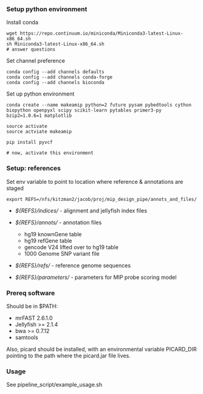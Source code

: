 ### Setup python environment

Install conda
```
wget https://repo.continuum.io/miniconda/Miniconda3-latest-Linux-x86_64.sh
sh Miniconda3-latest-Linux-x86_64.sh
# answer questions 
```

Set channel preference
```
conda config --add channels defaults
conda config --add channels conda-forge
conda config --add channels bioconda
```

Set up python environment
```
conda create --name makeamip python=2 future pysam pybedtools cython biopython openpyxl scipy scikit-learn pytables primer3-py bzip2=1.0.6=1 matplotlib

source activate
source actviate makeamip

pip install pyvcf

# now, activate this environment
```

### Setup: references

Set env variable to point to location where reference & annotations are staged
```
export REFS=/nfs/kitzman2/jacob/proj/mip_design_pipe/annots_and_files/
```
 
- *${REFS}/indices/* - alignment and jellyfish index files

- *${REFS}/annots/* - annotation files 
	- hg19 knownGene table
	- hg19 refGene table
	- gencode V24 lifted over to hg19 table
	- 1000 Genome SNP variant file

- *${REFS}/refs/* - reference genome sequences

- *${REFS}/parameters/* - parameters for MIP probe scoring model

### Prereq software

Should be in $PATH:
- mrFAST 2.6.1.0
- Jellyfish >= 2.1.4
- bwa >= 0.7.12
- samtools

Also, picard should be installed, with an environmental variable PICARD_DIR pointing to the path where the picard.jar file lives.

### Usage 
See pipeline_script/example_usage.sh